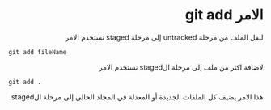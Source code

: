 <div dir="rtl">

# الامر git add


لنقل الملف من مرحلة untracked إلى مرحلة staged نستخدم الامر

</div>

```
git add fileName
```

<div dir="rtl">
لاضافة اكثر من ملف إلى مرحلة الstaged نستخدم الامر

</div>

```
git add .
```
<div dir="rtl">
هذا الامر يضيف كل الملفات الجديدة أو المعدلة في المجلد الحالي إلى مرحلة الstaged




</div>

